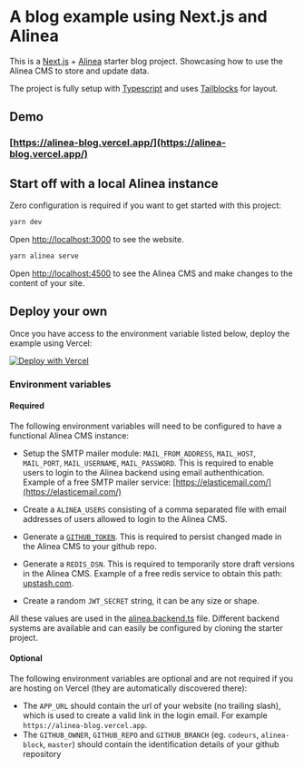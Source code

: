 # A blog example using Next.js and Alinea

This is a [Next.js](https://nextjs.org/) + [Alinea](https://alinea.sh/) starter blog project. Showcasing how to use the Alinea CMS to store and update data.

The project is fully setup with [Typescript](https://www.typescriptlang.org/) and uses [Tailblocks](https://tailblocks.cc/) for layout.

## Demo

### [https://alinea-blog.vercel.app/](https://alinea-blog.vercel.app/)

## Start off with a local Alinea instance

Zero configuration is required if you want to get started with this project:

```bash
yarn dev
```

Open [http://localhost:3000](http://localhost:3000) to see the website.

```bash
yarn alinea serve
```

Open [http://localhost:4500](http://localhost:4500) to see the Alinea CMS and make changes to the content of your site.

## Deploy your own

Once you have access to the environment variable listed below, deploy the example using Vercel:

[![Deploy with Vercel](https://vercel.com/button)](https://vercel.com/new/clone?repository-url=https%3A%2F%2Fgithub.com%2Fcodeurs%2Falinea-blog&env=MAIL_FROM_ADDRESS,MAIL_HOST,MAIL_PORT,MAIL_USERNAME,MAIL_PASSWORD,ALINEA_USERS,GITHUB_TOKEN,REDIS_DSN,JWT_SECRET&envDescription=Required%20to%20setup%20the%20Alinea%20CMS&envLink=https%3A%2F%2Fgithub.com%2Fcodeurs%2Falinea-blog%23environment-variables)

### Environment variables

#### Required

The following environment variables will need to be configured to have a functional Alinea CMS instance:

- Setup the SMTP mailer module: `MAIL_FROM_ADDRESS`, `MAIL_HOST`, `MAIL_PORT`, `MAIL_USERNAME`, `MAIL_PASSWORD`. This is required to enable users to login to the Alinea backend using email authenthication. Example of a free SMTP mailer service: [https://elasticemail.com/](https://elasticemail.com/)
- Create a `ALINEA_USERS` consisting of a comma separated file with email addresses of users allowed to login to the Alinea CMS.
- Generate a [`GITHUB_TOKEN`](https://github.com/settings/tokens/new). This is required to persist changed made in the Alinea CMS to your github repo.

- Generate a `REDIS_DSN`. This is required to temporarily store draft versions in the Alinea CMS. Example of a free redis service to obtain this path: [upstash.com](https://upstash.com/).
- Create a random `JWT_SECRET` string, it can be any size or shape.

All these values are used in the [alinea.backend.ts](https://github.com/codeurs/alinea-blog/blob/master/alinea.backend.ts) file. Different backend systems are available and can easily be configured by cloning the starter project.

#### Optional

The following environment variables are optional and are not required if you are hosting on Vercel (they are automatically discovered there):

- The `APP_URL` should contain the url of your website (no trailing slash), which is used to create a valid link in the login email. For example `https://alinea-blog.vercel.app`.
- The `GITHUB_OWNER`, `GITHUB_REPO` and `GITHUB_BRANCH` (eg. `codeurs`, `alinea-block`, `master`) should contain the identification details of your github repository
